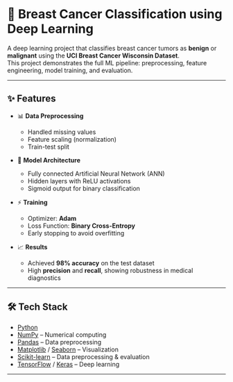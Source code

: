 # 🧬 Breast Cancer Classification using Deep Learning

A deep learning project that classifies breast cancer tumors as **benign** or **malignant** using the **UCI Breast Cancer Wisconsin Dataset**.  
This project demonstrates the full ML pipeline: preprocessing, feature engineering, model training, and evaluation.

---

## ✨ Features

- 📊 **Data Preprocessing**  
  - Handled missing values  
  - Feature scaling (normalization)  
  - Train-test split  

- 🧠 **Model Architecture**  
  - Fully connected Artificial Neural Network (ANN)  
  - Hidden layers with ReLU activations  
  - Sigmoid output for binary classification  

- ⚡ **Training**  
  - Optimizer: **Adam**  
  - Loss Function: **Binary Cross-Entropy**  
  - Early stopping to avoid overfitting  

- 📈 **Results**  
  - Achieved **98% accuracy** on the test dataset  
  - High **precision** and **recall**, showing robustness in medical diagnostics  

---

## 🛠️ Tech Stack

- [Python](https://www.python.org/)  
- [NumPy](https://numpy.org/) – Numerical computing  
- [Pandas](https://pandas.pydata.org/) – Data preprocessing  
- [Matplotlib](https://matplotlib.org/) / [Seaborn](https://seaborn.pydata.org/) – Visualization  
- [Scikit-learn](https://scikit-learn.org/) – Data preprocessing & evaluation  
- [TensorFlow](https://www.tensorflow.org/) / [Keras](https://keras.io/) – Deep learning  

---
